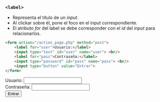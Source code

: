 ### `<label>`

- Representa el título de un _input_.  
- Al clickar sobre él, pone el foco en el input correspondiente.  
- El atributo _for_ del label se debe corresponder con el _id_ del _input_ para relacionarlos.

````HTML
<form action="/action_page.php" method="post">
    <label for="user">Usuario:</label>
    <input type="text" id="user" name="user"> <br/>
    <label for="pass">Contraseña:</label>
    <input type="password" id="pass" name="pass"> <br/> 
    <input type="button" value="Entrar">
</form>
````

<form>
    <label for="user">Usuario:</label>
    <input type="text" id="user" name="user"> <br/>
    <label for="pass">Contraseña:</label>
    <input type="password" id="pass" name="pass"> <br/> 
    <input type="button" value="Entrar">
</form>
